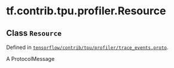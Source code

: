 <div itemscope itemtype="http://developers.google.com/ReferenceObject">
<meta itemprop="name" content="tf.contrib.tpu.profiler.Resource" />
<meta itemprop="path" content="Stable" />
</div>

# tf.contrib.tpu.profiler.Resource

## Class `Resource`





Defined in [`tensorflow/contrib/tpu/profiler/trace_events.proto`](https://www.tensorflow.org/code/tensorflow/contrib/tpu/profiler/trace_events.proto).

A ProtocolMessage

